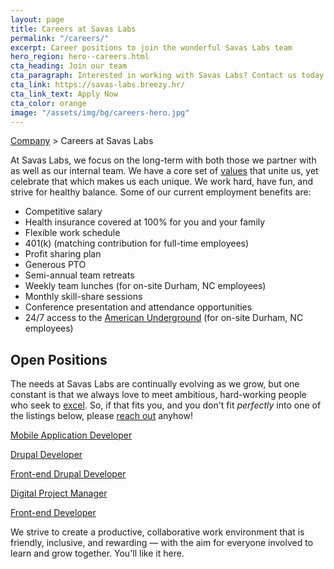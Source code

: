 ```yaml
---
layout: page
title: Careers at Savas Labs
permalink: "/careers/"
excerpt: Career positions to join the wonderful Savas Labs team
hero_region: hero--careers.html
cta_heading: Join our team
cta_paragraph: Interested in working with Savas Labs? Contact us today.
cta_link: https://savas-labs.breezy.hr/
cta_link_text: Apply Now
cta_color: orange
image: "/assets/img/bg/careers-hero.jpg"
---
```


[Company](/company) > Careers at Savas Labs

At Savas Labs, we focus on the long-term with both those we partner with as well as our internal team. We have a core set of [values](/company/mission-and-values/) that unite us, yet celebrate that which makes us each unique. We work hard, have fun, and strive for healthy balance. Some of our current employment benefits are:

+ Competitive salary
+ Health insurance covered at 100% for you and your family
+ Flexible work schedule
+ 401(k) (matching contribution for full-time employees)
+ Profit sharing plan
+ Generous PTO
+ Semi-annual team retreats
+ Weekly team lunches (for on-site Durham, NC employees)
+ Monthly skill-share sessions
+ Conference presentation and attendance opportunities
+ 24/7 access to the [American Underground](http://americanunderground.com/) (for on-site Durham, NC employees)

## Open Positions

The needs at Savas Labs are continually evolving as we grow, but one constant is that we always love to meet ambitious, hard-working people who seek to [excel](/company/mission-and-values/#excel). So, if that fits you, and you don't fit _perfectly_ into one of the listings below, please [reach out](/contact) anyhow!

[Mobile Application Developer](/application-developer)

[Drupal Developer](/drupal-developer)

[Front-end Drupal Developer](/front-end-drupal-developer)

[Digital Project Manager](/digital-project-manager)

[Front-end Developer](/front-end-developer)

<!--

[Product Designer](/product-designer)

-->

We strive to create a productive, collaborative work environment that is friendly, inclusive, and rewarding — with the aim for everyone involved to learn and grow together. You'll like it here.
